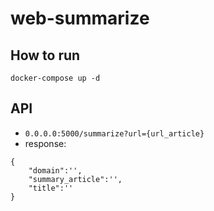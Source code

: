 # web-summarize
## How to run
```docker-compose up -d```
## API
- ```0.0.0.0:5000/summarize?url={url_article}```
- response:
```
{
    "domain":'',
    "summary_article":'',
    "title":''
}
```